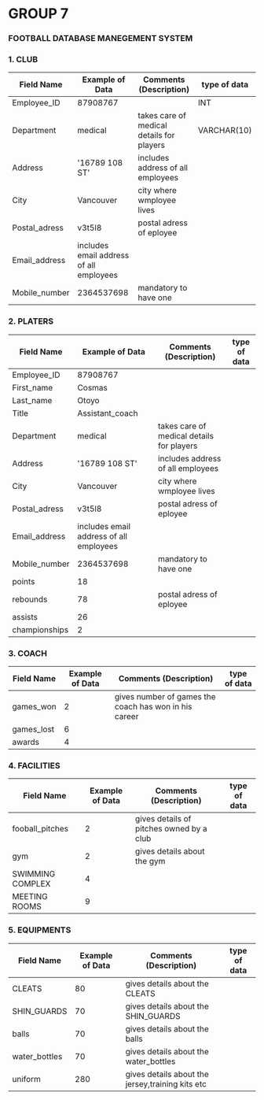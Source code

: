 # GROUP 7

###  FOOTBALL DATABASE MANEGEMENT SYSTEM

### 1. CLUB 
|Field Name|Example of Data|Comments (Description)|   type of data |
|--|--|--|--|
|Employee_ID|87908767||INT|
|Department|medical|takes care of medical details for players|VARCHAR(10)|
|Address|'16789 108 ST'|includes address of all employees||
|City|Vancouver|city where wmployee lives ||
|Postal_adress |v3t5l8|postal adress of eployee||
|Email_address|includes email address of all employees||
|Mobile_number| 2364537698| mandatory to have one ||


### 2. PLATERS 
|Field Name|Example of Data|Comments (Description)|     type of data |
|--|--|--|--|
|Employee_ID|87908767||
|First_name|Cosmas ||
|Last_name|Otoyo||
|Title|Assistant_coach||
|Department|medical|takes care of medical details for players||
|Address|'16789 108 ST'|includes address of all employees||
|City|Vancouver|city where wmployee lives ||
|Postal_adress |v3t5l8|postal adress of eployee||
|Email_address|includes email address of all employees||
|Mobile_number| 2364537698| mandatory to have one ||
|points| 18 | |
|rebounds|78|postal adress of eployee||
|assists|26||
|championships|2||



### 3. COACH
|Field Name|Example of Data|Comments (Description)|  type of data |
|--|--|--|--|
|games_won|2|gives number of games the coach has won in his career|||
|games_lost|6|||
|awards|4|||



### 4. FACILITIES 
|Field Name|Example of Data|Comments (Description)|  type of data |
|--|--|--|--|
|fooball_pitches|2|gives details  of pitches owned by a club ||
|gym|2| gives details about the gym ||
|SWIMMING  COMPLEX|4|||
|MEETING ROOMS|9||


### 5. EQUIPMENTS
|Field Name|Example of Data|Comments (Description)|  type of data |
|--|--|--|--|
|CLEATS|80| gives details about the CLEATS ||
|SHIN_GUARDS|70| gives details about the SHIN_GUARDS  ||
|balls|70| gives details about the balls   ||
|water_bottles|70| gives details about the water_bottles ||
|uniform|280| gives details about the jersey,training kits etc ||
